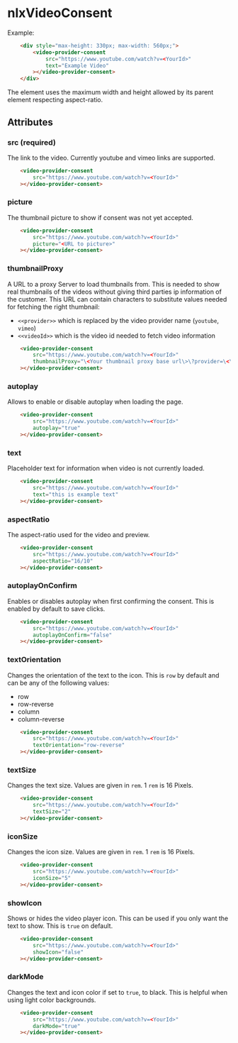 # nlxVideoConsent

Example:

```html
    <div style="max-height: 330px; max-width: 560px;">
        <video-provider-consent
            src="https://www.youtube.com/watch?v=<YourId>"
            text="Example Video"
        ></video-provider-consent>
    </div>
```

The element uses the maximum width and height allowed by its parent element respecting aspect-ratio.

## Attributes

### src (required)
The link to the video. Currently youtube and vimeo links are supported.

```html
    <video-provider-consent
        src="https://www.youtube.com/watch?v=<YourId>"
    ></video-provider-consent>
```

### picture
The thumbnail picture to show if consent was not yet accepted.

```html
    <video-provider-consent
        src="https://www.youtube.com/watch?v=<YourId>"
        picture="<URL to picture>"
    ></video-provider-consent>
```

### thumbnailProxy
A URL to a proxy Server to load thumbnails from. This is needed to show real thumbnails of the videos without giving third parties ip information of the customer.
This URL can contain characters to substitute values needed for fetching the right thumbnail:
- `<<provider>>` which is replaced by the video provider name (`youtube`, `vimeo`)
- `<<videoId>>` which is the video id needed to fetch video information

```html
    <video-provider-consent
        src="https://www.youtube.com/watch?v=<YourId>"
        thumbnailProxy="\<Your thumbnail proxy base url\>\?provider=\<\<provider\>\>\&videoId=\<\<videoId\>\>"
    ></video-provider-consent>
```

### autoplay
Allows to enable or disable autoplay when loading the page.

```html
    <video-provider-consent
        src="https://www.youtube.com/watch?v=<YourId>"
        autoplay="true"
    ></video-provider-consent>
```

### text
Placeholder text for information when video is not currently loaded.

```html
    <video-provider-consent
        src="https://www.youtube.com/watch?v=<YourId>"
        text="this is example text"
    ></video-provider-consent>
```

### aspectRatio
The aspect-ratio used for the video and preview.

```html
    <video-provider-consent
        src="https://www.youtube.com/watch?v=<YourId>"
        aspectRatio="16/10"
    ></video-provider-consent>
```

### autoplayOnConfirm
Enables or disables autoplay when first confirming the consent. This is enabled by default to save clicks.

```html
    <video-provider-consent
        src="https://www.youtube.com/watch?v=<YourId>"
        autoplayOnConfirm="false"
    ></video-provider-consent>
```

### textOrientation
Changes the orientation of the text to the icon. This is `row` by default and can be any of the following values:
- row
- row-reverse
- column
- column-reverse

```html
    <video-provider-consent
        src="https://www.youtube.com/watch?v=<YourId>"
        textOrientation="row-reverse"
    ></video-provider-consent>
```

### textSize
Changes the text size. Values are given in `rem`. 1 `rem` is 16 Pixels.

```html
    <video-provider-consent
        src="https://www.youtube.com/watch?v=<YourId>"
        textSize="2"
    ></video-provider-consent>
```

### iconSize
Changes the icon size. Values are given in `rem`. 1 `rem` is 16 Pixels.

```html
    <video-provider-consent
        src="https://www.youtube.com/watch?v=<YourId>"
        iconSize="5"
    ></video-provider-consent>
```

### showIcon
Shows or hides the video player icon. This can be used if you only want the text to show. This is `true` on default.

```html
    <video-provider-consent
        src="https://www.youtube.com/watch?v=<YourId>"
        showIcon="false"
    ></video-provider-consent>
```

### darkMode
Changes the text and icon color if set to `true`, to black. This is helpful when using light color backgrounds.

```html
    <video-provider-consent
        src="https://www.youtube.com/watch?v=<YourId>"
        darkMode="true"
    ></video-provider-consent>
```
